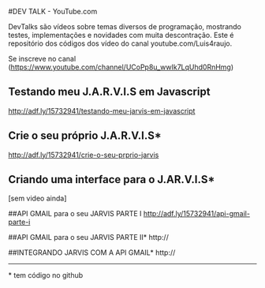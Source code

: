 #DEV TALK - YouTube.com

DevTalks são vídeos sobre temas diversos de programação, mostrando testes, implementações e novidades  com muita descontração. Este é repositório dos códigos dos vídeo do canal youtube.com/Luis4raujo. 

Se inscreve no canal (https://www.youtube.com/channel/UCoPp8u_wwIk7LqUhd0RnHmg)

## Testando meu J.A.R.V.I.S em Javascript
http://adf.ly/15732941/testando-meu-jarvis-em-javascript

## Crie o seu próprio J.A.R.V.I.S*
http://adf.ly/15732941/crie-o-seu-prprio-jarvis

## Criando uma interface para o J.AR.V.I.S*
[sem video ainda]

##API GMAIL para o seu JARVIS PARTE I
http://adf.ly/15732941/api-gmail-parte-i

##API GMAIL para o seu JARVIS PARTE II*
http://

##INTEGRANDO JARVIS COM A API GMAIL*
http://
____
\* tem código no github


